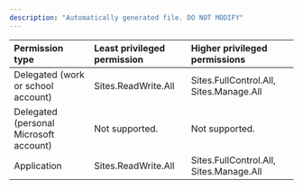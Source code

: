 ```yaml
---
description: "Automatically generated file. DO NOT MODIFY"
---
```


|Permission type|Least privileged permission|Higher privileged permissions|
|:---|:---|:---|
|Delegated (work or school account)|Sites.ReadWrite.All|Sites.FullControl.All, Sites.Manage.All|
|Delegated (personal Microsoft account)|Not supported.|Not supported.|
|Application|Sites.ReadWrite.All|Sites.FullControl.All, Sites.Manage.All|

